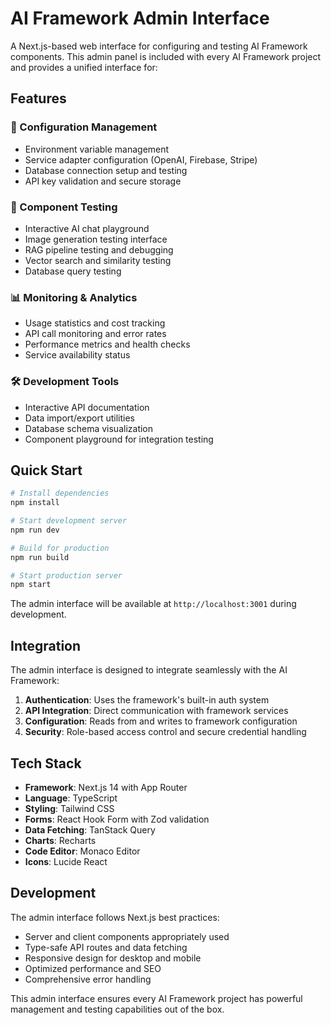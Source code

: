 # AI Framework Admin Interface

A Next.js-based web interface for configuring and testing AI Framework components. This admin panel is included with every AI Framework project and provides a unified interface for:

## Features

### 🔧 Configuration Management
- Environment variable management
- Service adapter configuration (OpenAI, Firebase, Stripe)
- Database connection setup and testing
- API key validation and secure storage

### 🧪 Component Testing
- Interactive AI chat playground
- Image generation testing interface
- RAG pipeline testing and debugging
- Vector search and similarity testing
- Database query testing

### 📊 Monitoring & Analytics
- Usage statistics and cost tracking
- API call monitoring and error rates
- Performance metrics and health checks
- Service availability status

### 🛠 Development Tools
- Interactive API documentation
- Data import/export utilities
- Database schema visualization
- Component playground for integration testing

## Quick Start

```bash
# Install dependencies
npm install

# Start development server
npm run dev

# Build for production
npm run build

# Start production server
npm start
```

The admin interface will be available at `http://localhost:3001` during development.

## Integration

The admin interface is designed to integrate seamlessly with the AI Framework:

1. **Authentication**: Uses the framework's built-in auth system
2. **API Integration**: Direct communication with framework services
3. **Configuration**: Reads from and writes to framework configuration
4. **Security**: Role-based access control and secure credential handling

## Tech Stack

- **Framework**: Next.js 14 with App Router
- **Language**: TypeScript
- **Styling**: Tailwind CSS
- **Forms**: React Hook Form with Zod validation
- **Data Fetching**: TanStack Query
- **Charts**: Recharts
- **Code Editor**: Monaco Editor
- **Icons**: Lucide React

## Development

The admin interface follows Next.js best practices:

- Server and client components appropriately used
- Type-safe API routes and data fetching
- Responsive design for desktop and mobile
- Optimized performance and SEO
- Comprehensive error handling

This admin interface ensures every AI Framework project has powerful management and testing capabilities out of the box.
